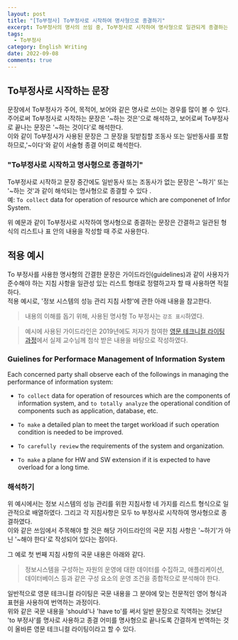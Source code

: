```yaml
---
layout: post
title: "[To부정사] To부정사로 시작하여 명사형으로 종결하기"
excerpt: To부정사의 명사의 쓰임 중, To부정사로 시작하여 명사형으로 일관되게 종결하는 문장에 대하여 설명한다.
tags:
  - To부정사
category: English Writing
date: 2022-09-08
comments: true
---
```


## To부정사로 시작하는 문장
문장에서 To부정사가 주어, 목적어, 보어와 같은 명사로 쓰이는 경우를 많이 볼 수 있다.<br>
주어로써 To부정사로 시작하는 문장은 '~하는 것은'으로 해석하고, 보어로써 To부정사로 끝나는 문장은 '~하는 것이다'로 해석한다.<br>
이와 같이 To부정사가 사용된 문장은 그 문장을 뒷받침할 조동사 또는 일반동사를 포함하므로,'~이다'와 같이 서술형 종결 어미로 해석한다.

### "To부정사로 시작하고 명사형으로 종결하기"
To부정사로 시작하고 문장 중간에도 일반동사 또는 조동사가 없는 문장은 '~하기' 또는 '~하는 것'과 같이 해석되는 명사형으로 종결할 수 있다 .<br>
  예: ``To collect`` data for operation of resource which are componenet of Infor System.
  
위 예문과 같이 To부정사로 시작하여 명사형으로 종결하는 문장은 간결하고 일관된 형식의 리스트나 표 안의 내용을 작성할 때 주로 사용한다. 
<br>

## 적용 예시 
To 부정사를 사용한 명사형의 간결한 문장은 가이드라인(guidelines)과 같이 사용자가 준수해야 하는 지침 사항을 일관성 있는 리스트 형태로 정렬하고자 할 때 사용하면 적절하다. <br>
적용 예시로, '정보 시스템의 성능 관리 지침 사항'에 관한 아래 내용을 참고한다. <br>

> 내용의 이해를 돕기 위해, 사용된 명사형 To 부정사는 `강조 표시`하였다.

> 예시에 사용된 가이드라인은 2019년에도 저자가 참여한 [영문 테크니컬 라이팅 과정](https://www.youtube.com/watch?v=TKdDoBPOIPE)에서 실제 교수님께 첨삭 받은 내용을 바탕으로 작성하였다. 

### Guielines for Performace Management of Information System 
Each concerned party shall observe each of the followings in managing the performance of information system:

  - `To collect` data for operation of resources which are the components of information system, and `to totally analyze` the operational condition of components such as application, database, etc.

  - `To make` a detailed plan to meet the target workload if such operation condition is needed to be improved.
  
  - `To carefully review` the requirements of the system and organization.

  - `To make` a plane for HW and SW extension if it is expected to have overload for a long time.

### 해석하기
위 예시에서는 정보 시스템의 성능 관리를 위한 지침사항 네 가지를 리스트 형식으로 일관적으로 배열하였다. 그리고 각 지침사항은 모두 to 부정사로 시작하여 명사형으로 종결하였다. <br>
이와 같은 쓰임에서 주목해야 할 것은 해당 가이드라인의 국문 지침 사항은 '~하기'가 아닌 '~해야 한다'로 작성되어 있다는 점이다. <br>

그 예로 첫 번째 지침 사항의 국문 내용은 아래와 같다.

  > 정보시스템을 구성하는 자원의 운영에 대한 데이터를 수집하고, 애플리케이션, 데이터베이스 등과 같은 구성 요소의 운영 조건을 종합적으로 분석해야 한다.
  
일반적으로 영문 테크니컬 라이팅은 국문 내용을 그 분야에 맞는 전문적인 영어 형식과 표현을 사용하여 번역하는 과정이다. <br>
위와 같은 국문 내용을 'should'나 'have to'를 써서 일반 문장으로 직역하는 것보단 'to 부정사'를 명사로 사용하고 종결 어미를 명사형으로 끝나도록 간결하게 번역하는 것이 올바른 영문 테크니컬 라이팅이라고 할 수 있다.








